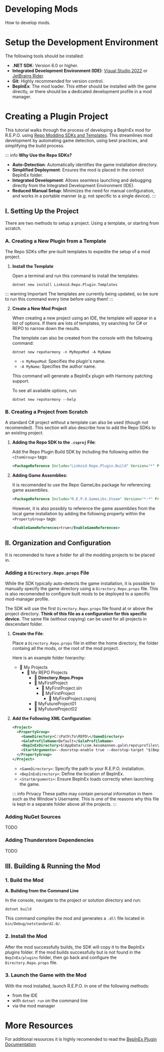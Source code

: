 # Developing Mods

How to develop mods.

# Setup the Development Environment

The following tools should be installed:
- **.NET SDK**: Version 6.0 or higher.
- **Integrated Development Environment (IDE)**: [Visual Studio 2022](https://visualstudio.microsoft.com/) or [JetBrains Rider](https://www.jetbrains.com/rider/).
- **Git**: Highly recommended for version control.
- **BepInEx**: The mod loader. This either should be installed with the game directly, or there should be a dedicated development profile in a mod manager.


# Creating a Plugin Project

This tutorial walks through the process of developing a BepInEx mod for R.E.P.O. using [Repo Modding SDKs and Templates](https://github.com/linkoid/Repo.Sdks#readme). This streamlines mod development by automating game detection, using best practices, and simplifying the build process.

::: info **Why Use the Repo SDKs?**
- **Auto-Detection**: Automatically identifies the game installation directory.
- **Simplified Deployment**: Ensures the mod is placed in the correct BepInEx folder.
- **Integrated Development**: Allows seamless launching and debugging directly from the  Integrated Development Environment (IDE).
- **Reduced Manual Setup**: Minimizes the need for manual configuration, and works in a portable manner (e.g. not specific to a single device).
:::


## I. Setting Up the Project

There are two methods to setup a project. Using a template, or starting from scratch.

### A. Creating a New Plugin from a Template

The Repo SDKs offer pre-built templates to expedite the setup of a mod project.

1. **Install the Template**
   
   Open a terminal and run this command to install the templates:
   ```shell
   dotnet new install Linkoid.Repo.Plugin.Templates
   ```

::: warning Important
The templates are currently being updated, so be sure to run this command every time before using them!
::: 

2. **Create a New Mod Project**
   
   When creating a new project using an IDE, the template will appear in a list of options.
   If there are lots of templates, try searching for C# or REPO to narrow down the results.
   
   The template can also be created from the console with the following command:
   ```shell
   dotnet new repoharmony -n MyRepoMod -A MyName
   ```
   - `-n MyRepoMod`: Specifies the plugin's name.
   - `-A MyName`: Specifies the author name.

   This command will generate a BepInEx plugin with Harmony patching support.

   To see all available options, run:
   ```shell
   dotnet new repoharmony --help
   ```

### B. Creating a Project from Scratch

A standard C# project without a template can also be used (though not recomended). This section will also describe how to add the Repo SDKs to an existing project.

1. **Adding the Repo SDK to the `.csproj` File**:
   
   Add the Repo Plugin Build SDK by including the following within the `<ItemGroup>` tags:
   ```xml
   <PackageReference Include="Linkoid.Repo.Plugin.Build" Version="*" PrivateAssets="all" />
   ```

2. **Adding Game Assemblies**: 
   
   It is recomended to use the Repo GameLibs package for referencing game assemblies.
   ```xml
   <PackageReference Include="R.E.P.O.GameLibs.Steam" Version="*-*" PrivateAssets="all" Publicize="true" />
   ```
   However, it is also possibly to reference the game assemblies from the local game installation by adding the following property within the `<PropertyGroup>` tags:
   ```xml
   <EnableGameReferences>true</EnableGameReferences>
   ```


## II. Organization and Configuration

It is recomended to have a folder for all the modding projects to be placed in.

### Adding a `Directory.Repo.props` File
While the SDK typically auto-detects the game installation, it is possible to manually specify the game directory using a `Directory.Repo.props` file. This is also recomended to configure built mods to be deployed to a specific mod-manager profile. 

The SDK will use the first `Directory.Repo.props` file found at or above the project directory. **Think of this file as a configuration for this specific device.** The same file (without copying) can be used for all projects in descendant folder.

1. **Create the File**:
   
   Place a `Directory.Repo.props` file in either the home directory, the folder containg all the mods, or the root of the mod project.

   Here is an example folder hierarchy:
    - 📁 My Projects
       - 📁 My REPO Projects
          - 📄 **Directory.Repo.Props**
          - 📁 MyFirstProject
             - 📄 MyFirstProject.sln
             - 📁 MyFirstProject
                - 📄 MyFirstProject.csproj
          - 📁 MyFutureProject01
          - 📁 MyFutureProject02

2. **Add the Following XML Configuration**:
   ```xml
   <Project>
     <PropertyGroup>
       <GameDirectory>C:\Path\To\REPO\</GameDirectory>
       <GaleProfileName>Default</GaleProfileName>
       <BepInExDirectory>$(AppData)\com.kesomannen.gale\repo\profiles\$(GaleProfileName)\BepInEx</BepInExDirectory>
       <StartArguments>--doorstop-enable true --doorstop-target "$(BepInExDirectory)\core\BepInEx.Preloader.dll" --gale-profile "$(GaleProfileName)"</StartArguments>
     </PropertyGroup>
   </Project>
   ```
   - `<GameDirectory>`: Specify the path to your R.E.P.O. installation.
   - `<BepInExDirectory>`: Define the location of BepInEx.
   - `<StartArguments>`: Ensure BepInEx loads correctly when launching the game.
   
   ::: info Privacy
   These paths may contain personal information in them such as the Window's Username.
   This is one of the reasons why this file is kept in a separate folder above all the projects.
   ::: 

### Adding NuGet Sources
   TODO

### Adding Thunderstore Dependencies
   TODO


## III. Building & Running the Mod

### 1. Build the Mod
**A. Building from the Command Line**

In the console, navigate to the project or solution directory and run:
```shell
dotnet build
```
This command compiles the mod and generates a `.dll` file located in `bin/Debug/netstandard2.0/`.

### 2. Install the Mod

After the mod successfully builds, the SDK will copy it to the BepInEx plugins folder.
If the mod builds successfully but is not found in the `BepInEx/plugins` folder,
then go back and configure the `Directory.Repo.props` file.

### 3. Launch the Game with the Mod

With the mod installed, launch R.E.P.O. in one of the following methods:
 - from the IDE
 - with `dotnet run` on the command line
 - via the mod manager


# More Resources
For additional resources it is highly recomended to read the [BepInEx Plugin Documentation](https://docs.bepinex.dev/articles/dev_guide/plugin_tutorial/2_plugin_start.html)
